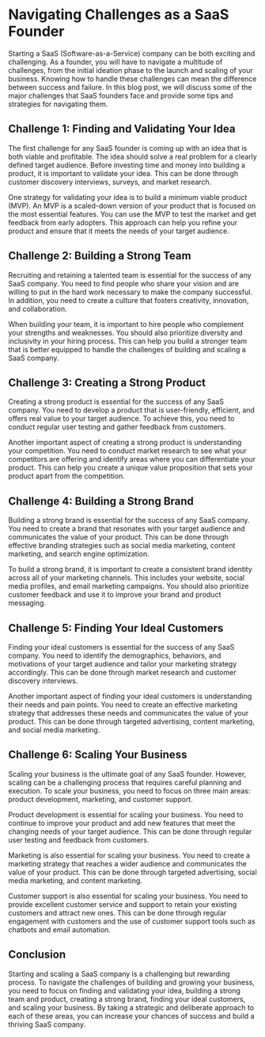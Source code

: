# Navigating Challenges as a SaaS Founder

Starting a SaaS (Software-as-a-Service) company can be both exciting and challenging. As a founder, you will have to navigate a multitude of challenges, from the initial ideation phase to the launch and scaling of your business. Knowing how to handle these challenges can mean the difference between success and failure. In this blog post, we will discuss some of the major challenges that SaaS founders face and provide some tips and strategies for navigating them.

## Challenge 1: Finding and Validating Your Idea

The first challenge for any SaaS founder is coming up with an idea that is both viable and profitable. The idea should solve a real problem for a clearly defined target audience. Before investing time and money into building a product, it is important to validate your idea. This can be done through customer discovery interviews, surveys, and market research.

One strategy for validating your idea is to build a minimum viable product (MVP). An MVP is a scaled-down version of your product that is focused on the most essential features. You can use the MVP to test the market and get feedback from early adopters. This approach can help you refine your product and ensure that it meets the needs of your target audience.

## Challenge 2: Building a Strong Team

Recruiting and retaining a talented team is essential for the success of any SaaS company. You need to find people who share your vision and are willing to put in the hard work necessary to make the company successful. In addition, you need to create a culture that fosters creativity, innovation, and collaboration.

When building your team, it is important to hire people who complement your strengths and weaknesses. You should also prioritize diversity and inclusivity in your hiring process. This can help you build a stronger team that is better equipped to handle the challenges of building and scaling a SaaS company.

## Challenge 3: Creating a Strong Product

Creating a strong product is essential for the success of any SaaS company. You need to develop a product that is user-friendly, efficient, and offers real value to your target audience. To achieve this, you need to conduct regular user testing and gather feedback from customers.

Another important aspect of creating a strong product is understanding your competition. You need to conduct market research to see what your competitors are offering and identify areas where you can differentiate your product. This can help you create a unique value proposition that sets your product apart from the competition.

## Challenge 4: Building a Strong Brand

Building a strong brand is essential for the success of any SaaS company. You need to create a brand that resonates with your target audience and communicates the value of your product. This can be done through effective branding strategies such as social media marketing, content marketing, and search engine optimization.

To build a strong brand, it is important to create a consistent brand identity across all of your marketing channels. This includes your website, social media profiles, and email marketing campaigns. You should also prioritize customer feedback and use it to improve your brand and product messaging.

## Challenge 5: Finding Your Ideal Customers

Finding your ideal customers is essential for the success of any SaaS company. You need to identify the demographics, behaviors, and motivations of your target audience and tailor your marketing strategy accordingly. This can be done through market research and customer discovery interviews.

Another important aspect of finding your ideal customers is understanding their needs and pain points. You need to create an effective marketing strategy that addresses these needs and communicates the value of your product. This can be done through targeted advertising, content marketing, and social media marketing.

## Challenge 6: Scaling Your Business

Scaling your business is the ultimate goal of any SaaS founder. However, scaling can be a challenging process that requires careful planning and execution. To scale your business, you need to focus on three main areas: product development, marketing, and customer support.

Product development is essential for scaling your business. You need to continue to improve your product and add new features that meet the changing needs of your target audience. This can be done through regular user testing and feedback from customers.

Marketing is also essential for scaling your business. You need to create a marketing strategy that reaches a wider audience and communicates the value of your product. This can be done through targeted advertising, social media marketing, and content marketing.

Customer support is also essential for scaling your business. You need to provide excellent customer service and support to retain your existing customers and attract new ones. This can be done through regular engagement with customers and the use of customer support tools such as chatbots and email automation.

## Conclusion

Starting and scaling a SaaS company is a challenging but rewarding process. To navigate the challenges of building and growing your business, you need to focus on finding and validating your idea, building a strong team and product, creating a strong brand, finding your ideal customers, and scaling your business. By taking a strategic and deliberate approach to each of these areas, you can increase your chances of success and build a thriving SaaS company.